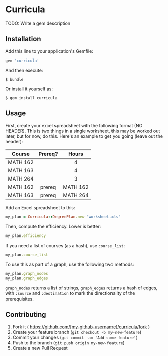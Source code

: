 # Curricula

TODO: Write a gem description

## Installation

Add this line to your application's Gemfile:

```ruby
gem 'curricula'
```

And then execute:

    $ bundle

Or install it yourself as:

    $ gem install curricula

## Usage

First, create your excel spreadsheet with the following format (NO HEADER). This
is two things in a single worksheet, this may be worked out later, but for now,
do this. Here's an example to get you going (leave out the header):

|Course|Prereq?|Hours|
|:----:|:-----:|:---:|
|MATH 162| |4|
|MATH 163| |4|
|MATH 264| |3|
|MATH 162|prereq|MATH 162|
|MATH 163|prereq|MATH 264|

Add an Excel spreadsheet to this:

```ruby
my_plan = Curricula::DegreePlan.new "worksheet.xls"
```

Then, compute the efficiency. Lower is better:

```ruby
my_plan.efficiency
```

If you need a list of courses (as a hash), use `course_list`:

```ruby
my_plan.course_list
```

To use this as part of a graph, use the following two methods:

```ruby
my_plan.graph_nodes
my_plan.graph_edges
```

`graph_nodes` returns a list of strings, `graph_edges` returns a hash of edges,
with `:source` and `:destination` to mark the directionality of the
prerequisites.

## Contributing

1. Fork it ( https://github.com/[my-github-username]/curricula/fork )
2. Create your feature branch (`git checkout -b my-new-feature`)
3. Commit your changes (`git commit -am 'Add some feature'`)
4. Push to the branch (`git push origin my-new-feature`)
5. Create a new Pull Request
